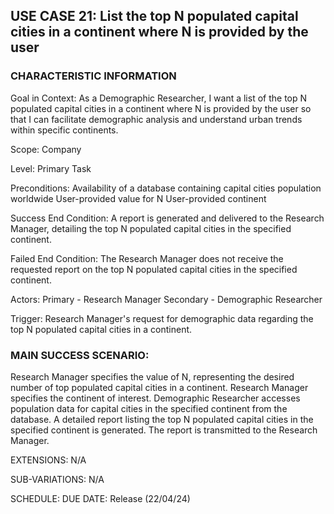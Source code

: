 ## USE CASE 21: List the top N populated capital cities in a continent where N is provided by the user

### CHARACTERISTIC INFORMATION

Goal in Context:
As a Demographic Researcher, I want a list of the top N populated capital cities in a continent where N is provided by the user so that I can facilitate demographic analysis and understand urban trends within specific continents.

Scope:
Company

Level:
Primary Task

Preconditions:
Availability of a database containing capital cities population worldwide
User-provided value for N
User-provided continent

Success End Condition:
A report is generated and delivered to the Research Manager, detailing the top N populated capital cities in the specified continent.

Failed End Condition:
The Research Manager does not receive the requested report on the top N populated capital cities in the specified continent.

Actors:
Primary - Research Manager
Secondary - Demographic Researcher

Trigger:
Research Manager's request for demographic data regarding the top N populated capital cities in a continent.

### MAIN SUCCESS SCENARIO:

Research Manager specifies the value of N, representing the desired number of top populated capital cities in a continent.
Research Manager specifies the continent of interest.
Demographic Researcher accesses population data for capital cities in the specified continent from the database.
A detailed report listing the top N populated capital cities in the specified continent is generated.
The report is transmitted to the Research Manager.

EXTENSIONS:
N/A

SUB-VARIATIONS:
N/A

SCHEDULE:
DUE DATE: Release (22/04/24)